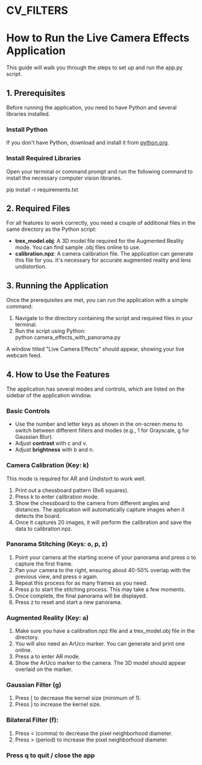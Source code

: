 # CV_FILTERS


# How to Run the Live Camera Effects Application

This guide will walk you through the steps to set up and run the app.py script.

## 1\. Prerequisites

Before running the application, you need to have Python and several libraries installed.

### Install Python

If you don't have Python, download and install it from [python.org](https://www.python.org/downloads/).

### Install Required Libraries

Open your terminal or command prompt and run the following command to install the necessary computer vision libraries.

pip install -r requirements.txt

## 2\. Required Files

For all features to work correctly, you need a couple of additional files in the same directory as the Python script:

- **trex_model.obj**: A 3D model file required for the Augmented Reality mode. You can find sample .obj files online to use.
- **calibration.npz**: A camera calibration file. The application can generate this file for you. It's necessary for accurate augmented reality and lens undistortion.

## 3\. Running the Application

Once the prerequisites are met, you can run the application with a simple command:

1. Navigate to the directory containing the script and required files in your terminal.
2. Run the script using Python:  
    python camera_effects_with_panorama.py  

A window titled "Live Camera Effects" should appear, showing your live webcam feed.

## 4\. How to Use the Features

The application has several modes and controls, which are listed on the sidebar of the application window.

### Basic Controls

- Use the number and letter keys as shown in the on-screen menu to switch between different filters and modes (e.g., 1 for Grayscale, g for Gaussian Blur).
- Adjust **contrast** with c and v.
- Adjust **brightness** with b and n.

### Camera Calibration (Key: k)

This mode is required for AR and Undistort to work well.

1. Print out a chessboard pattern (9x6 squares).
2. Press k to enter calibration mode.
3. Show the chessboard to the camera from different angles and distances. The application will automatically capture images when it detects the board.
4. Once it captures 20 images, it will perform the calibration and save the data to calibration.npz.

### Panorama Stitching (Keys: o, p, z)

1. Point your camera at the starting scene of your panorama and press o to capture the first frame.
2. Pan your camera to the right, ensuring about 40-50% overlap with the previous view, and press o again.
3. Repeat this process for as many frames as you need.
4. Press p to start the stitching process. This may take a few moments.
5. Once complete, the final panorama will be displayed.
6. Press z to reset and start a new panorama.

### Augmented Reality (Key: a)

1. Make sure you have a calibration.npz file and a trex_model.obj file in the directory.
2. You will also need an ArUco marker. You can generate and print one online.
3. Press a to enter AR mode.
4. Show the ArUco marker to the camera. The 3D model should appear overlaid on the marker.

### Gaussian Filter (g)

1. Press [ to decrease the kernel size (minimum of 1).
2. Press ] to increase the kernel size.

### Bilateral Filter (f):

1. Press < (comma) to decrease the pixel neighborhood diameter.
2. Press > (period) to increase the pixel neighborhood diameter.

### Press q to quit / close the app
